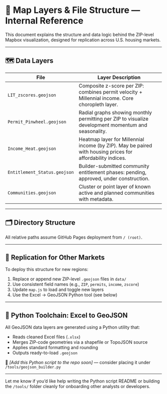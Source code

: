 # 🧭 Map Layers & File Structure — Internal Reference

This document explains the structure and data logic behind the ZIP-level Mapbox visualization, designed for replication across U.S. housing markets.

---

## 🗺️ Data Layers

| File | Layer Description |
|------|--------------------|
| `LIT_zscores.geojson` | Composite z-score per ZIP: combines permit velocity + Millennial income. Core choropleth layer. |
| `Permit_Pinwheel.geojson` | Radial graphs showing monthly permitting per ZIP to visualize development momentum and seasonality. |
| `Income_Heat.geojson` | Heatmap layer for Millennial income (by ZIP). May be paired with housing prices for affordability indices. |
| `Entitlement_Status.geojson` | Builder-submitted community entitlement phases: pending, approved, under construction. |
| `Communities.geojson` | Cluster or point layer of known active and planned communities with metadata. |

---

## 🗂️ Directory Structure


All relative paths assume GitHub Pages deployment from `/ (root)`.

---

## 🔁 Replication for Other Markets

To deploy this structure for new regions:

1. Replace or append new ZIP-level `.geojson` files in `data/`
2. Use consistent field names (e.g., `ZIP`, `permits`, `income`, `zscore`)
3. Update `map.js` to load and toggle new layers
4. Use the Excel → GeoJSON Python tool (see below)

---

## 🐍 Python Toolchain: Excel to GeoJSON

All GeoJSON data layers are generated using a Python utility that:
- Reads cleaned Excel files (`.xlsx`)
- Merges ZIP-code geometries via a shapefile or TopoJSON source
- Applies standard formatting and rounding
- Outputs ready-to-load `.geojson`

📝 *[Add this Python script to the repo soon]* — consider placing it under `/tools/geojson_builder.py`

---

Let me know if you’d like help writing the Python script README or building the `/tools/` folder cleanly for onboarding other analysts or developers.
